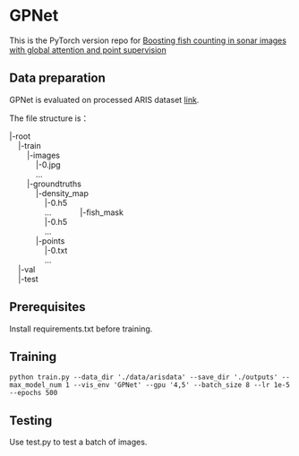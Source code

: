 # GPNet
This is the PyTorch version repo for [Boosting fish counting in sonar images with global attention and point supervision](https://www.sciencedirect.com/science/article/abs/pii/S0952197623012770)

## Data preparation
GPNet is evaluated on processed ARIS dataset [link](https://zenodo.org/records/4717411).

The file structure is：

|-root  
&nbsp;&nbsp;&nbsp;&nbsp;|-train  
&nbsp;&nbsp;&nbsp;&nbsp;&nbsp;&nbsp;&nbsp;&nbsp;|-images  
&nbsp;&nbsp;&nbsp;&nbsp;&nbsp;&nbsp;&nbsp;&nbsp;&nbsp;&nbsp;&nbsp;&nbsp;|-0.jpg  
&nbsp;&nbsp;&nbsp;&nbsp;&nbsp;&nbsp;&nbsp;&nbsp;&nbsp;&nbsp;&nbsp;&nbsp;...  
&nbsp;&nbsp;&nbsp;&nbsp;&nbsp;&nbsp;&nbsp;&nbsp;|-groundtruths  
&nbsp;&nbsp;&nbsp;&nbsp;&nbsp;&nbsp;&nbsp;&nbsp;&nbsp;&nbsp;&nbsp;&nbsp;|-density_map  
&nbsp;&nbsp;&nbsp;&nbsp;&nbsp;&nbsp;&nbsp;&nbsp;&nbsp;&nbsp;&nbsp;&nbsp;&nbsp;&nbsp;&nbsp;&nbsp;|-0.h5  
&nbsp;&nbsp;&nbsp;&nbsp;&nbsp;&nbsp;&nbsp;&nbsp;&nbsp;&nbsp;&nbsp;&nbsp;&nbsp;&nbsp;&nbsp;&nbsp;...
&nbsp;&nbsp;&nbsp;&nbsp;&nbsp;&nbsp;&nbsp;&nbsp;&nbsp;&nbsp;&nbsp;&nbsp;|-fish_mask   
&nbsp;&nbsp;&nbsp;&nbsp;&nbsp;&nbsp;&nbsp;&nbsp;&nbsp;&nbsp;&nbsp;&nbsp;&nbsp;&nbsp;&nbsp;&nbsp;|-0.h5  
&nbsp;&nbsp;&nbsp;&nbsp;&nbsp;&nbsp;&nbsp;&nbsp;&nbsp;&nbsp;&nbsp;&nbsp;&nbsp;&nbsp;&nbsp;&nbsp;...  
&nbsp;&nbsp;&nbsp;&nbsp;&nbsp;&nbsp;&nbsp;&nbsp;&nbsp;&nbsp;&nbsp;&nbsp;|-points  
&nbsp;&nbsp;&nbsp;&nbsp;&nbsp;&nbsp;&nbsp;&nbsp;&nbsp;&nbsp;&nbsp;&nbsp;&nbsp;&nbsp;&nbsp;&nbsp;|-0.txt  
&nbsp;&nbsp;&nbsp;&nbsp;&nbsp;&nbsp;&nbsp;&nbsp;&nbsp;&nbsp;&nbsp;&nbsp;&nbsp;&nbsp;&nbsp;&nbsp;...  
&nbsp;&nbsp;&nbsp;&nbsp;|-val  
&nbsp;&nbsp;&nbsp;&nbsp;|-test  

## Prerequisites
Install requirements.txt before training.

## Training
```python train.py --data_dir './data/arisdata' --save_dir './outputs' --max_model_num 1 --vis_env 'GPNet' --gpu '4,5' --batch_size 8 --lr 1e-5 --epochs 500```

## Testing
Use test.py to test a batch of images.
